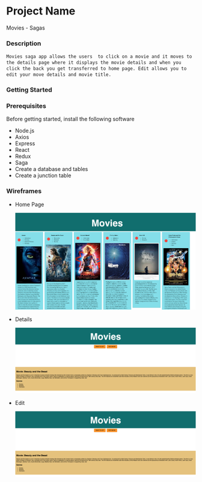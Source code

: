 # Project Name

Movies - Sagas

### Description

    Movies saga app allows the users  to click on a movie and it moves to the details page where it displays the movie details and when you click the back you get transferred to home page. Edit allows you to edit your move details and movie title.

### Getting Started

### Prerequisites

Before getting started, install the following software

- Node.js
- Axios
- Express
- React
- Redux
- Saga
- Create a database and tables
- Create a junction table

### Wireframes

- Home Page

    ![Home](Wire-frames/Home.png)

- Details

    ![Details](Wire-frames/Details.png)

- Edit

    ![Edit](Wire-frames/Details.png)
